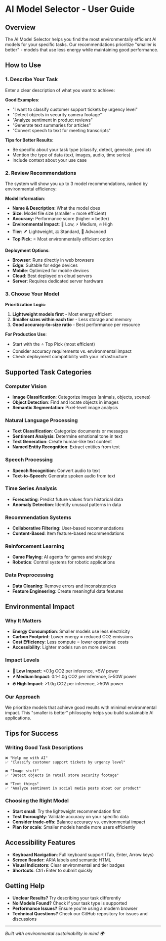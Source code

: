 # AI Model Selector - User Guide

## Overview

The AI Model Selector helps you find the most environmentally efficient AI models for your specific tasks. Our recommendations prioritize "smaller is better" - models that use less energy while maintaining good performance.

## How to Use

### 1. Describe Your Task

Enter a clear description of what you want to achieve:

**Good Examples**:
- "I want to classify customer support tickets by urgency level"
- "Detect objects in security camera footage"
- "Analyze sentiment in product reviews"
- "Generate text summaries for articles"
- "Convert speech to text for meeting transcripts"

**Tips for Better Results**:
- Be specific about your task type (classify, detect, generate, predict)
- Mention the type of data (text, images, audio, time series)
- Include context about your use case

### 2. Review Recommendations

The system will show you up to 3 model recommendations, ranked by environmental efficiency:

**Model Information**:
- **Name & Description**: What the model does
- **Size**: Model file size (smaller = more efficient)
- **Accuracy**: Performance score (higher = better)
- **Environmental Impact**: 🌱 Low, ⚡ Medium, 🔥 High
- **Tier**: 🪶 Lightweight, ⚖️ Standard, 🚀 Advanced
- **Top Pick**: ⭐ Most environmentally efficient option

**Deployment Options**:
- **Browser**: Runs directly in web browsers
- **Edge**: Suitable for edge devices
- **Mobile**: Optimized for mobile devices
- **Cloud**: Best deployed on cloud servers
- **Server**: Requires dedicated server hardware

### 3. Choose Your Model

**Prioritization Logic**:
1. **Lightweight models first** - Most energy efficient
2. **Smaller sizes within each tier** - Less storage and memory
3. **Good accuracy-to-size ratio** - Best performance per resource

**For Production Use**:
- Start with the ⭐ Top Pick (most efficient)
- Consider accuracy requirements vs. environmental impact
- Check deployment compatibility with your infrastructure

## Supported Task Categories

### Computer Vision
- **Image Classification**: Categorize images (animals, objects, scenes)
- **Object Detection**: Find and locate objects in images
- **Semantic Segmentation**: Pixel-level image analysis

### Natural Language Processing
- **Text Classification**: Categorize documents or messages
- **Sentiment Analysis**: Determine emotional tone in text
- **Text Generation**: Create human-like text content
- **Named Entity Recognition**: Extract entities from text

### Speech Processing
- **Speech Recognition**: Convert audio to text
- **Text-to-Speech**: Generate spoken audio from text

### Time Series Analysis
- **Forecasting**: Predict future values from historical data
- **Anomaly Detection**: Identify unusual patterns in data

### Recommendation Systems
- **Collaborative Filtering**: User-based recommendations
- **Content-Based**: Item feature-based recommendations

### Reinforcement Learning
- **Game Playing**: AI agents for games and strategy
- **Robotics**: Control systems for robotic applications

### Data Preprocessing
- **Data Cleaning**: Remove errors and inconsistencies
- **Feature Engineering**: Create meaningful data features

## Environmental Impact

### Why It Matters
- **Energy Consumption**: Smaller models use less electricity
- **Carbon Footprint**: Lower energy = reduced CO2 emissions
- **Cost Efficiency**: Less compute = lower operational costs
- **Accessibility**: Lighter models run on more devices

### Impact Levels
- **🌱 Low Impact**: <0.1g CO2 per inference, <5W power
- **⚡ Medium Impact**: 0.1-1.0g CO2 per inference, 5-50W power  
- **🔥 High Impact**: >1.0g CO2 per inference, >50W power

### Our Approach
We prioritize models that achieve good results with minimal environmental impact. This "smaller is better" philosophy helps you build sustainable AI applications.

## Tips for Success

### Writing Good Task Descriptions
```
❌ "Help me with AI"
✅ "Classify customer support tickets by urgency level"

❌ "Image stuff"  
✅ "Detect objects in retail store security footage"

❌ "Text things"
✅ "Analyze sentiment in social media posts about our product"
```

### Choosing the Right Model
- **Start small**: Try the lightweight recommendation first
- **Test thoroughly**: Validate accuracy on your specific data
- **Consider trade-offs**: Balance accuracy vs. environmental impact
- **Plan for scale**: Smaller models handle more users efficiently

## Accessibility Features

- **Keyboard Navigation**: Full keyboard support (Tab, Enter, Arrow keys)
- **Screen Reader**: ARIA labels and semantic HTML
- **Visual Indicators**: Clear environmental and tier badges
- **Shortcuts**: Ctrl+Enter to submit quickly

## Getting Help

- **Unclear Results?** Try describing your task differently
- **No Models Found?** Check if your task type is supported
- **Performance Issues?** Ensure you're using a modern browser
- **Technical Questions?** Check our GitHub repository for issues and discussions

---

*Built with environmental sustainability in mind 🌍*